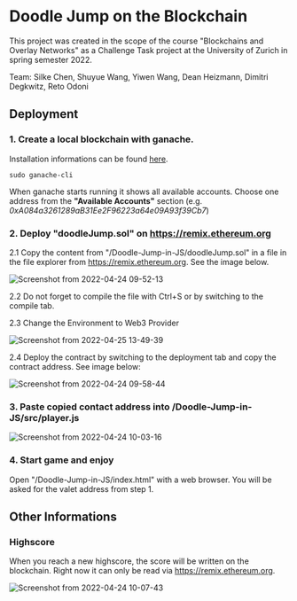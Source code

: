 # Doodle Jump on the Blockchain

This project was created in the scope of the course "Blockchains and Overlay Networks" as a Challenge Task project at
the University of Zurich in spring semester 2022. 

Team: Silke Chen, Shuyue Wang, Yiwen Wang, Dean Heizmann, Dimitri Degkwitz, Reto Odoni

## Deployment 

### 1. Create a local blockchain with ganache. 

Installation informations can be found [here](https://github.com/trufflesuite/ganache).

``sudo ganache-cli``

When ganache starts running it shows all available accounts. Choose one address from the  **"Available Accounts"** section (e.g. *0xA084a3261289aB31Ee2F96223a64e09A93f39Cb7*)

### 2. Deploy "doodleJump.sol" on https://remix.ethereum.org

2.1 Copy the content from "/Doodle-Jump-in-JS/doodleJump.sol" in a file in the file explorer from https://remix.ethereum.org. See the image below.

![Screenshot from 2022-04-24 09-52-13](https://user-images.githubusercontent.com/10309173/164966142-3131dfe9-dfb9-4d2d-b81b-3c1bf8161e15.png)

2.2 Do not forget to compile the file with Ctrl+S or by switching to the compile tab. 

2.3 Change the Environment to Web3 Provider 

![Screenshot from 2022-04-25 13-49-39](https://user-images.githubusercontent.com/10309173/165083529-7bfdf786-4902-4284-a0e7-4fb26388c5b4.png)

2.4 Deploy the contract by switching to the deployment tab and copy the contract address. See image below:

![Screenshot from 2022-04-24 09-58-44](https://user-images.githubusercontent.com/10309173/164966431-da743b2f-b185-40de-a1d3-bd343efa8540.png)

### 3. Paste copied contact address into /Doodle-Jump-in-JS/src/player.js

![Screenshot from 2022-04-24 10-03-16](https://user-images.githubusercontent.com/10309173/164966556-70c295ca-43ac-41c0-91f4-73b5a0ce98a3.png)

### 4. Start game and enjoy 

Open "/Doodle-Jump-in-JS/index.html" with a web browser. You will be asked for the valet address from step 1.

## Other Informations

### Highscore

When you reach a new highscore, the score will be written on the blockchain. Right now it can only be read via https://remix.ethereum.org. 

![Screenshot from 2022-04-24 10-07-43](https://user-images.githubusercontent.com/10309173/164966799-ae59c39a-ac9a-42b4-9fee-88c2871586d5.png)

